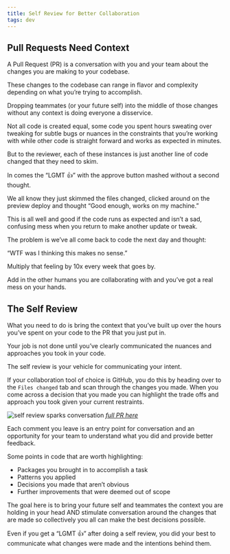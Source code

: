 ```yaml
---
title: Self Review for Better Collaboration
tags: dev
---
```


## Pull Requests Need Context
A Pull Request (PR) is a conversation with you and your team about the changes you are making to your codebase.

These changes to the codebase can range in flavor and complexity depending on what you’re trying to accomplish.

Dropping teammates (or your future self) into the middle of those changes without any context is doing everyone a disservice.

Not all code is created equal, some code you spent hours sweating over tweaking for subtle bugs or nuances in the constraints that you’re working with while other code is straight forward and works as expected in minutes. 

But to the reviewer, each of these instances is just another line of code changed that they need to skim.

In comes the “LGMT 👍” with the approve button mashed without a second thought.

We all know they just skimmed the files changed, clicked around on the preview deploy and thought “Good enough, works on my machine.”

This is all well and good if the code runs as expected and isn’t a sad, confusing mess when you return to make another update or tweak.

The problem is we’ve all come back to code the next day and thought:

“WTF was I thinking this makes no sense.” 

Multiply that feeling by 10x every week that goes by.

Add in the other humans you are collaborating with and you’ve got a real mess on your hands.

## The Self Review

What you need to do is bring the context that you’ve built up over the hours you’ve spent on your code to the PR that you just put in.

Your job is not done until you’ve clearly communicated the nuances and approaches you took in your code.

The self review is your vehicle for communicating your intent.

If your collaboration tool of choice is GitHub, you do this by heading over to the `Files changed` tab and scan through the changes you made. When you come across a decision that you made you can highlight the trade offs and approach you took given your current restraints.

![self review sparks conversation](/note-images/code-review.png)
_[full PR here](https://github.com/skillrecordings/egghead-next/pull/602)_

Each comment you leave is an entry point for conversation and an opportunity for your team to understand what you did and provide better feedback.

Some points in code that are worth highlighting:

-	Packages you brought in to accomplish a task
-	Patterns you applied
-	Decisions you made that aren’t obvious
-	Further improvements that were deemed out of scope

The goal here is to bring your future self and teammates the context you are holding in your head AND stimulate conversation around the changes that are made so collectively you all can make the best decisions possible. 

Even if you get a “LGMT 👍” after doing a self review, you did your best to communicate what changes were made and the intentions behind them.
